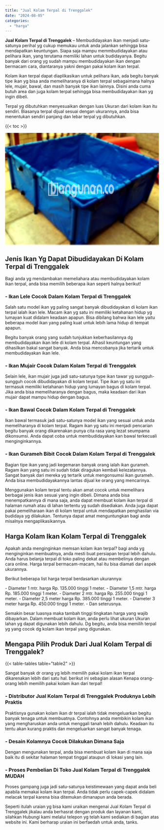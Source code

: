 ```yaml
---
title: "Jual Kolam Terpal di Trenggalek"
date: "2024-08-05"
categories: 
  - "harga"
---
```


**Jual Kolam Terpal di Trenggalek** – Membudidayakan ikan menjadi satu-satunya perihal yg cukup memukau untuk anda jalankan sehingga bisa mendapatkan keuntungan. Siapa saja mampu memmbudidayakan atau pelihara ikan, yang terutama memiliki lahan untuk budidayanya. Begitu banyak dari orang yg sudah mampu membudidayakan ikan dengan bermacam cara, diantaranya yakni dengan pakai kolam ikan terpal.

Kolam ikan terpal dapat diaplikasikan untuk pelihara ikan, ada begitu banyak tipe ikan yg bisa anda memeliharanya di kolam terpal sebagaimana halnya lele, mujair, bawal, dan masih banyak tipe ikan lainnya. Disini anda cuma butuh area dan juga kolam terpal sehingga bisa membudidayakan ikan yg ingin dibeli.

Terpal yg dibutuhkan menyesuaikan dengan luas Ukuran dari kolam ikan itu sendiri. Biasanya terpal dijual sesuai dengan ukurannya, anda bisa menentukan sendiri panjang dan lebar terpal yg dibutuhkan.

{{< toc >}}

![Jual Kolam Terpal di Trenggalek](/images/jual-kolam-terpal-29.png)

## Jenis Ikan Yg Dapat Dibudidayakan Di Kolam Terpal di Trenggalek

Bagi anda yg mendambakan memeliahara atau membudidayakan kolam ikan terpal, anda bisa memilih beberapa ikan seperti halnya berikut!

### \- Ikan Lele Cocok Dalam Kolam Terpal di Trenggalek

Salah satu model ikan yg paling sangat banyak dibudidayakan di kolam ikan terpal ialah ikan lele. Macam ikan yg satu ini memiliki ketahanan hidup yg lumayan kuat didalam keadaan apapun. Bisa dibilang bahwa ikan lele yaitu beberapa model ikan yang paling kuat untuk lebih lama hidup di tempat apapun.

Begitu banyak orang yang sudah tunjukkan keberhasilannya dg membudidayakan ikan lele di kolam terpal. Alhasil keuntungan yang dihasilkan bakal sangat banyak. Anda bisa mencobanya jika tertarik untuk membudidayakan ikan lele.

### \- Ikan Mujair Cocok Dalam Kolam Terpal di Trenggalek

Selain lele, ikan mujair juga jadi satu-satunya type ikan tawar yg sungguh-sungguh cocok dibudidayakan di kolam terpal. Tipe ikan yg satu ini termasuk memiliki ketahanan hidup yang lumayan bagus di kolam terpal. Jika anda bisa memeliharanya dengan bagus, maka keadaan dari ikan mujair dapat mampu hidup dengan bagus.

### \- Ikan Bawal Cocok Dalam Kolam Terpal di Trenggalek

Ikan bawal termasuk jadi satu-satunya model ikan yang sesuai untuk anda memeliharanya di kolam terpal. Ragam ikan yg satu ini menjadi pencarian begitu banyak orang dikarenakan punya cita rasa yang lezat seumpama dikonsumsi. Anda dapat coba untuk membudidayakan kan bawal terkecuali menginginkannya.

### \- Ikan Gurameh Bibit Cocok Dalam Kolam Terpal di Trenggalek

Bagian tipe ikan yang jadi kegemaran banyak orang ialah ikan gurameh. Ragam ikan yang satu ini sudah tidak diragukan kembali kelezatannya. Sangat banyak dari mereka yg tertarik untuk mengonsumsi ikan gurameh. Anda bisa membudidayakannya lantas dijual ke orang yang mencarinya.

Menggunakan kolam terpal tentu akan amat cocok untuk memelihara berbagai jenis ikan sesuai yang ingin dibeli. Dimana anda bisa menempatkannya di mana saja, anda dapat membuat kolam ikan terpal di halaman rumah atau di lahan tertentu yg sudah disediakan. Anda juga dapat pakai pemeliharaan ikan di kolam terpal untuk mendapatkan penghasilan via budidaya yg dilakukan. Tentunya dapat amat menguntungkan bagi anda misalnya mengaplikasikannya.

## Harga Kolam Ikan Kolam Terpal di Trenggalek

Apakah anda menginginkan memsan kolam ikan terpal? bagi anda yg menginginkan membuatnya, anda mesti buat persiapan terpal lebih dahulu. Anda harus belanja terpal di toko paling dekat atau membelinya dengan cara online. Harga terpal bermacam-macam, hal itu bisa diamati dari aspek ukurannya.

Berikut beberapa list harga terpal berdasarkan ukurannya:

\- Diameter 1 mtr. harga Rp. 135.000 tinggi 1 meter. - Diameter 1,5 mtr. harga Rp. 185.000 tinggi 1 meter. - Diameter 2 mtr. harga Rp. 255.000 tinggi 1 meter. - Diameter 2,5 meter harga Rp. 385.000 tinggi 1 meter. - Diameter 3 meter harga Rp. 450.000 tinggi 1 meter. - Dan seterusnya.

Semakin besar luasnya maka tambah tinggi tingkatan harga yang wajib dibayarkan. Dalam membuat kolam ikan, anda perlu lihat ukuran Ukuran lahan yg dapat digunakan lebih dahulu. Dg begitu, anda bisa memilih terpal yg yang cocok dg kolam ikan terpal yang digunakan.

## Mengapa Pilih Produk Dari Jual Kolam Terpal di Trenggalek?

{{< table-tables table="table2" >}}

Sangat banyak dr orang yg lebih memilih pakai kolam ikan terpal dikarenakan lebih dari satu hal. berikut ini sebagian alasan Kenapa orang-orang lebih memilih pakai kolam ikan dari terpal!

### \- Distributor Jual Kolam Terpal di Trenggalek Produknya Lebih Praktis

Praktisnya gunakan kolam ikan dr terpal ialah tidak mengeluarkan begitu banyak tenaga untuk membuatnya. Contohnya anda membikin kolam ikan yang mengharuskan anda untuk menggali tanah lebih dahulu. Keadaan itu tentu akan kurang praktis dan mengeluarkan sangat banyak tenaga.

### \- Desain Kolamnya Cocok Dilakukan Dimana Saja

Dengan mengunakan terpal, anda bisa membuat kolam ikan di mana saja baik itu di sekitar halaman tempat tinggal ataupun di lokasi yang lain.

### \- Proses Pembelian Di Toko Jual Kolam Terpal di Trenggalek MUDAH

Proses gampang juga jadi satu-satunya keistimewaan yang dapat anda beli apabila memakai kolam ikan terpal. Anda tidak perlu capek-capek didalam melacak terpal karena bisa ditemukan dimanapun anda berada.

Seperti itulah uraian yg bisa kami uraikan mengenai Jual Kolam Terpal di Trenggalek jikalau anda berhasrat dengan produk dan layanan kami, silahkan Hubungi kami melalui telepon yg telah kami sediakan di bagian atas website ini. Kami berharap uraian ini berfaedah untuk anda, tanks.
